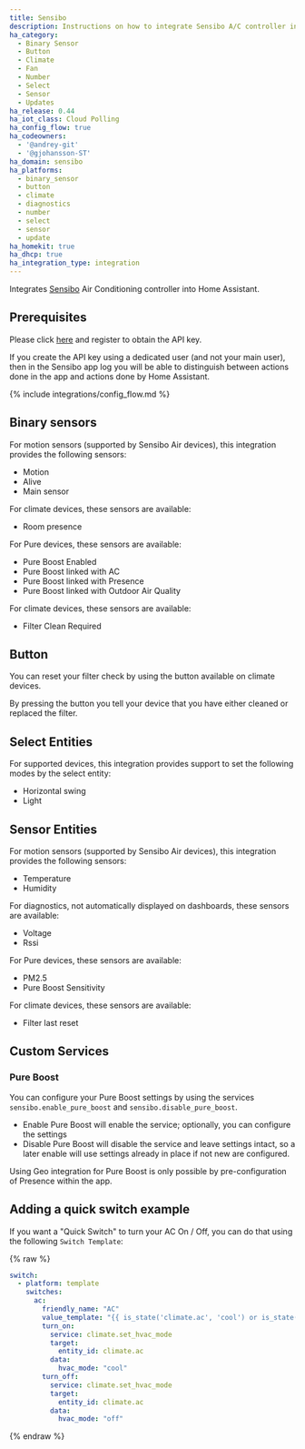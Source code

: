 ```yaml
---
title: Sensibo
description: Instructions on how to integrate Sensibo A/C controller into Home Assistant.
ha_category:
  - Binary Sensor
  - Button
  - Climate
  - Fan
  - Number
  - Select
  - Sensor
  - Updates
ha_release: 0.44
ha_iot_class: Cloud Polling
ha_config_flow: true
ha_codeowners:
  - '@andrey-git'
  - '@gjohansson-ST'
ha_domain: sensibo
ha_platforms:
  - binary_sensor
  - button
  - climate
  - diagnostics
  - number
  - select
  - sensor
  - update
ha_homekit: true
ha_dhcp: true
ha_integration_type: integration
---
```


Integrates [Sensibo](https://sensibo.com) Air Conditioning controller into Home Assistant.

## Prerequisites

Please click [here](https://home.sensibo.com/me/api) and register to obtain the API key.
<div class="note">
If you create the API key using a dedicated user (and not your main user),
then in the Sensibo app log you will be able to distinguish between actions
done in the app and actions done by Home Assistant.
</div>

{% include integrations/config_flow.md %}

## Binary sensors

For motion sensors (supported by Sensibo Air devices), this integration provides the following sensors:

- Motion
- Alive
- Main sensor

For climate devices, these sensors are available:

- Room presence

For Pure devices, these sensors are available:

- Pure Boost Enabled
- Pure Boost linked with AC
- Pure Boost linked with Presence
- Pure Boost linked with Outdoor Air Quality

For climate devices, these sensors are available:

- Filter Clean Required

## Button

You can reset your filter check by using the button available on climate devices.

By pressing the button you tell your device that you have either cleaned or replaced the filter.

## Select Entities

For supported devices, this integration provides support to set the following modes by the select entity:

- Horizontal swing
- Light

## Sensor Entities

For motion sensors (supported by Sensibo Air devices), this integration provides the following sensors:

- Temperature
- Humidity

For diagnostics, not automatically displayed on dashboards, these sensors are available:

- Voltage
- Rssi

For Pure devices, these sensors are available:

- PM2.5
- Pure Boost Sensitivity

For climate devices, these sensors are available:

- Filter last reset

## Custom Services

### Pure Boost

You can configure your Pure Boost settings by using the services `sensibo.enable_pure_boost` and `sensibo.disable_pure_boost`.

- Enable Pure Boost will enable the service; optionally, you can configure the settings
- Disable Pure Boost will disable the service and leave settings intact, so a later enable will use settings already in place if not new are configured.

Using Geo integration for Pure Boost is only possible by pre-configuration of Presence within the app.

## Adding a quick switch example

If you want a "Quick Switch" to turn your AC On / Off, you can do that using the following `Switch Template`:

{% raw %}

```yaml
switch:
  - platform: template
    switches:
      ac:
        friendly_name: "AC"
        value_template: "{{ is_state('climate.ac', 'cool') or is_state('climate.ac', 'heat') or is_state('climate.ac', 'dry') or is_state('climate.ac', 'fan_only') }}"
        turn_on:
          service: climate.set_hvac_mode
          target:
            entity_id: climate.ac
          data:
            hvac_mode: "cool"
        turn_off:
          service: climate.set_hvac_mode
          target:
            entity_id: climate.ac
          data:
            hvac_mode: "off"
```

{% endraw %}
